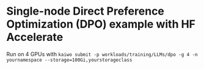 # Single-node Direct Preference Optimization (DPO) example with HF Accelerate

Run on 4 GPUs with `kaiwo submit -p workloads/training/LLMs/dpo -g 4 -n yournamespace --storage=100Gi,yourstorageclass`